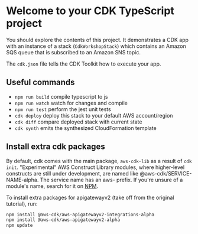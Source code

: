 # Welcome to your CDK TypeScript project

You should explore the contents of this project. It demonstrates a CDK app with an instance of a stack (`CdkWorkshopStack`)
which contains an Amazon SQS queue that is subscribed to an Amazon SNS topic.

The `cdk.json` file tells the CDK Toolkit how to execute your app.

## Useful commands

* `npm run build`   compile typescript to js
* `npm run watch`   watch for changes and compile
* `npm run test`    perform the jest unit tests
* `cdk deploy`      deploy this stack to your default AWS account/region
* `cdk diff`        compare deployed stack with current state
* `cdk synth`       emits the synthesized CloudFormation template

## Install extra cdk packages

By default, cdk comes with the main package, `aws-cdk-lib` as a result of `cdk init`.
"Experimental" AWS Construct Library modules, where higher-level constructs are still under development, are named like @aws-cdk/SERVICE-NAME-alpha.
The service name has an aws- prefix. If you're unsure of a module's name, search for it on [NPM](https://www.npmjs.com/search?q=%40aws-cdk).

To install extra packages for apigatewayv2 (take off from the original tutorial), run:

```bash
npm install @aws-cdk/aws-apigatewayv2-integrations-alpha
npm install @aws-cdk/aws-apigatewayv2-alpha
npm update
```
